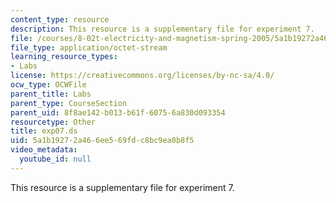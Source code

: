 ```yaml
---
content_type: resource
description: This resource is a supplementary file for experiment 7.
file: /courses/8-02t-electricity-and-magnetism-spring-2005/5a1b19272a466ee569fdc8bc9ea0b8f5_exp07.ds
file_type: application/octet-stream
learning_resource_types:
- Labs
license: https://creativecommons.org/licenses/by-nc-sa/4.0/
ocw_type: OCWFile
parent_title: Labs
parent_type: CourseSection
parent_uid: 8f8ae142-b013-b61f-6075-6a830d093354
resourcetype: Other
title: exp07.ds
uid: 5a1b1927-2a46-6ee5-69fd-c8bc9ea0b8f5
video_metadata:
  youtube_id: null
---
```

This resource is a supplementary file for experiment 7.